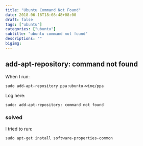 ```yaml
---
title: "Ubuntu Command Not Found"
date: 2018-06-16T18:08:48+08:00
draft: false
tags: ["ubuntu"]
categories: ["ubuntu"]
subtitle: "ubuntu command not found"
descriptions: ""
bigimg:
---
```


## add-apt-repository: command not found

When I run:
```
sudo add-apt-repository ppa:ubuntu-wine/ppa
```
Log here:
```
sudo: add-apt-repository: command not found
```

### solved

I tried to run:
```
sudo apt-get install software-properties-common
```

